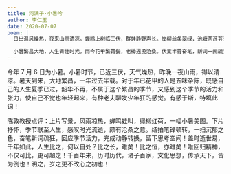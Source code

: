 ```yaml
---
title: 河满子·小暑吟
author: 李仁玉
date: 2020-07-07
poem: |
  日出温风燥热，夜来山雨清凉。蝉鸣上树临三伏，群蛙静野声长。岸柳丝条翠绿，池塘菡萏芬芳。

  小暑繁昌大地，人生青壮时光。而今花甲繁霜鬓，老樽摇曵沧桑。伏案半霄奋笔，新词一阙疏狂。
---
```


今年 7 月 6 日为小暑。小暑时节，已近三伏，天气燥热，昨晚一夜山雨，得以清凉。暑天到来，大地繁昌，一年过去半载。对于年已花甲的人是五味杂陈，既感自己的人生夏季已过，韶华不再，不属于这个繁昌的季节，又感到这个季节的活力和张力，使自己不觉也年轻起来，有种老夫聊发少年狂的感觉。有感于斯，特填此词！

陈敦教授点评：上片写景，风雨凉热，蝉鸣蛙叫，绿柳红荷，一幅小暑美图。下片抒怀，季节联至人生，感叹时光流逝，颇有沧桑之意。结拍笔锋顿转，一扫沉郁之色，奋笔新词疏狂，回应季节活力，完成动静转换，留下思考空间！盖时逝世易，千年如此，人生比之，何以自处？比之长，难矣！比之恒，亦难矣！唯回归精神，不仅可比，更可超之！千百年来，历时历代，诸子百家，文化思想，传承天下，皆为例也！明之，岁之更不改心之初也！
